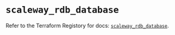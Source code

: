 # `scaleway_rdb_database`

Refer to the Terraform Registory for docs: [`scaleway_rdb_database`](https://www.terraform.io/docs/providers/scaleway/r/rdb_database).
